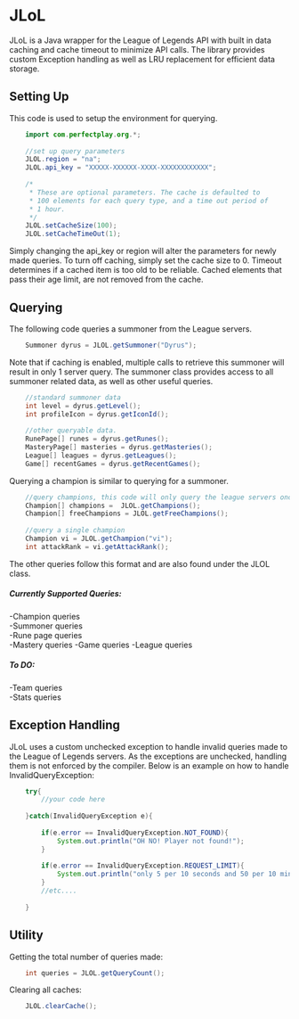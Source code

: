 JLoL
====

JLoL is a Java wrapper for the League of Legends API with built in data caching and cache timeout to minimize API calls.
The library provides custom Exception handling as well as LRU replacement for efficient data storage. 

## Setting Up

This code is used to setup the environment for querying.

```java
	import com.perfectplay.org.*;
	
	//set up query parameters
	JLOL.region = "na";
	JLOL.api_key = "XXXXX-XXXXXX-XXXX-XXXXXXXXXXXX";
	
	/* 
	 * These are optional parameters. The cache is defaulted to 
	 * 100 elements for each query type, and a time out period of 
	 * 1 hour. 
	 */
	JLOL.setCacheSize(100);
	JLOL.setCacheTimeOut(1);
```

Simply changing the api_key or region will alter the parameters for newly made queries. To turn off caching, simply set the cache size to 0. Timeout determines if a cached item is too old to be reliable. Cached elements that pass their age limit, are not removed from the cache.

## Querying

The following code queries a summoner from the League servers.

```java
	Summoner dyrus = JLOL.getSummoner("Dyrus");
```

Note that if caching is enabled, multiple calls to retrieve this summoner will result in only 1 server query.
The summoner class provides access to all summoner related data, as well as other useful queries.

```java
	//standard summoner data
	int level = dyrus.getLevel();
	int profileIcon = dyrus.getIconId();
	
	//other queryable data.
	RunePage[] runes = dyrus.getRunes();
	MasteryPage[] masteries = dyrus.getMasteries();
	League[] leagues = dyrus.getLeagues();
	Game[] recentGames = dyrus.getRecentGames();
```

Querying a champion is similar to querying for a summoner.

```java
	//query champions, this code will only query the league servers once
	Champion[] champions =  JLOL.getChampions();
	Champion[] freeChampions = JLOL.getFreeChampions();
	
	//query a single champion
	Champion vi = JLOL.getChampion("vi");
	int attackRank = vi.getAttackRank();
```

The other queries follow this format and are also found under the JLOL class.

##### Currently Supported Queries:
-Champion queries  
-Summoner queries  
-Rune page queries  
-Mastery queries 
-Game queries 
-League queries  

##### To DO:
-Team queries  
-Stats queries  

## Exception Handling

JLoL uses a custom unchecked exception to handle invalid queries made to the League of Legends servers. 
As the exceptions are unchecked, handling them is not enforced by the compiler. Below is an example on how to handle InvalidQueryException:

```java
	try{
		//your code here
		
	}catch(InvalidQueryException e){
	
		if(e.error == InvalidQueryException.NOT_FOUND){
			System.out.println("OH NO! Player not found!");
		}
		
		if(e.error == InvalidQueryException.REQUEST_LIMIT){
			System.out.println("only 5 per 10 seconds and 50 per 10 minutes!");
		}
		//etc....
		
	}
```

## Utility

Getting the total number of queries made:

```java
	int queries = JLOL.getQueryCount();
```

Clearing all caches:

```java
	JLOL.clearCache();
```
